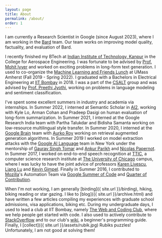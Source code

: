 ```yaml
---
layout: page
title: About
permalink: /about/
order: 1
---
```


I am currently a Research Scientist in Google (since August 2023), where I am working in the [Bard](https://bard.google.com/) team. Our team works on improving model quality, factuality, and evaluation of Bard.

I recently finished my BTech at [Indian Institute of Technology, Kanpur](http://cs.umass.edu/) in the College for Aerospace Engineering. I was fortunate to be advised by [Prof. Mohit Iyyer](https://people.cs.umass.edu/~miyyer/) and worked on exciting problems in long-form text generation. I used to co-organize the [Machine Learning and Friends Lunch](https://umass-mlfl.github.io/) at UMass Amherst (Fall 2019 - Spring 2022). I graduated with a Bachelors in Electrical Engineering at [IIT Bombay](http://iitb.ac.in) in 2018. I was a part of the [CSALT](https://www.cse.iitb.ac.in/~pjyothi/csalt/) group and was advised by [Prof. Preethi Jyothi](https://www.cse.iitb.ac.in/~pjyothi/), working on problems in language modeling and sentiment classification.

I've spent some excellent summers in industry and academia via internships. In Summer 2022, I interned at Semantic Scholar in [AI2](https://allenai.org/), working with Kyle Lo, Arman Cohan and Pradeep Dasigi on human evaluation of long-form summarization. In Summer 2021, I interned at the Google Research India team with Partha Talukdar and Bidisha Samanta working on low-resource multilingual style transfer. In Summer 2020, I interned at the [Google Brain](https://research.google/teams/brain) team with [Aurko Roy](https://sites.google.com/site/royaurko) working on retrieval augmented generation algorithms. In Summer 2019 I worked on model extraction attacks with the [Google AI Language](https://ai.google/research/teams/language/) team in New York under the mentorship of [Gaurav Singh Tomar](https://ai.google/research/people/GauravSinghTomar/) and [Ankur Parikh](https://ai.google/research/people/104995/) and [Nicolas Papernot](https://www.papernot.fr/).
In Summer 2017, I worked on end-to-end speech recognition at [TTIC](http://ttic.edu/), a computer science research institute at [The University of Chicago](https://www.uchicago.edu/) campus, where I was lucky to have the joint advice of professors [Karen Livescu](http://ttic.uchicago.edu/~klivescu), [Liang Lu](http://ttic.uchicago.edu/~llu/) and [Kevin Gimpel](http://ttic.uchicago.edu/~kgimpel/). Finally in Summer 2016, I contributed to [Mozilla](https://en.wikipedia.org/wiki/Mozilla)'s Automation Team via [Google Summer of Code](https://summerofcode.withgoogle.com/) and [Quarter of Contribution](https://wiki.mozilla.org/Auto-tools/New_Contributor/Quarter_of_Contribution).

When I'm not working, I am generally [birding]({ site.url }}/birding), hiking, biking reading or star gazing. I like to [blog]({{ site.url }}/archive.html) and have written a few articles compiling my experiences with graduate school admissions, visa applications, biking etc. During my undergraduate days, I used to lead a club at IIT Bombay, namely [The Web and Coding Club](https://www.facebook.com/wncc.iitb/), where we help people get started with code. I also used to actively contribute to [StackOverflow](http://stackoverflow.com/users/5080995/martianwars) and to our club's [wiki](http://wncc-iitb.org/wiki), a beginner's programming guide. Finally, I [collect]({{ site.url }}/assets/rubik.jpg) Rubiks puzzles! Unfortunately, I am not good at solving them!


